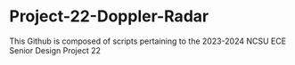# Project-22-Doppler-Radar

This Github is composed of scripts pertaining to the 2023-2024 NCSU ECE Senior Design Project 22 

